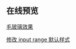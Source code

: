 ## 在线预览

[毛玻璃效果](https://xlsama.github.io/css-demo/%E6%AF%9B%E7%8E%BB%E7%92%83%E6%95%88%E6%9E%9C/)

[修改 input range 默认样式](https://xlsama.github.io/css-demo/%E4%BF%AE%E6%94%B9input%20range%E9%BB%98%E8%AE%A4%E6%A0%B7%E5%BC%8F/)
